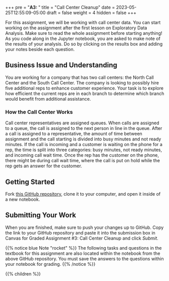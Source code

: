 +++
pre = "<b>A3: </b>"
title = "Call Center Cleanup"
date = 2023-05-25T12:55:09-05:00
draft = false
weight = 4
hidden = false
+++

For this assignment, we will be working with call center data. You can start 
working on the assignment after the first lesson on Exploratory Data Analysis. 
Make sure to read the whole assignment before starting anything! As you code 
along in the Jupyter notebook, you are asked to make note of the results of 
your analysis. Do so by clicking on the results box and adding your notes 
beside each question.

## Business Issue and Understanding

You are working for a company that has two call centers: the North Call 
Center and the South Call Center. The company is looking to possibly hire five 
additional reps to enhance customer experience. Your task is to explore how 
efficient the current reps are in each branch to determine which branch would 
benefit from additional assistance.

### How the Call Center Works

Call center representatives are assigned queues. When calls are assigned to a 
queue, the call is assigned to the next person in line in the queue. After a call 
is assigned to a representative, the amount of time between assignment and the 
call starting is divided into busy minutes and not ready minutes. If the call is 
incoming and a customer is waiting on the phone for a rep, the time is split into 
three categories: busy minutes, not ready minutes, and incoming call wait time. 
Once the rep has the customer on the phone, there might be during call wait time, 
where the call is put on hold while the rep gets an answer for the customer.

## Getting Started

Fork [this GitHub repository](https://github.com/LaunchCodeEducation/call-center-cleanup-assignment), clone it to your computer, and open it inside of a new notebook.

## Submitting Your Work

When you are finished, make sure to push your changes up to GitHub. Copy the link to your GitHub 
repository and paste it into the submission box in Canvas for Graded Assignment #3: Call Center Cleanup and click *Submit*.

{{% notice blue Note "rocket" %}}
The following tasks and questions in the textbook for this assignment are also located within the notebook from the above GitHub repository. You must save the answers to the questions within your notebook for grading.
{{% /notice %}}

{{% children %}}

